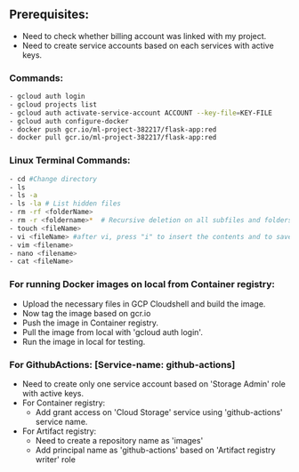 ## Prerequisites:
- Need to check whether billing account was linked with my project.
- Need to create service accounts based on each services with active keys.

### Commands:
```bash
- gcloud auth login
- gcloud projects list
- gcloud auth activate-service-account ACCOUNT --key-file=KEY-FILE
- gcloud auth configure-docker
- docker push gcr.io/ml-project-382217/flask-app:red
- docker pull gcr.io/ml-project-382217/flask-app:red
```

### Linux Terminal Commands:
``` bash
- cd #Change directory
- ls
- ls -a
- ls -la # List hidden files
- rm -rf <folderName>
- rm -r <foldername>*  # Recursive deletion on all subfiles and folders.
- touch <fileName>
- vi <fileName> #after vi, press "i" to insert the contents and to save press "esc" :wq (write and quit)
- vim <filename>
- nano <filename>
- cat <fileName>
```


### For running Docker images on local from Container registry:
- Upload the necessary files in GCP Cloudshell and build the image.
- Now tag the image based on gcr.io
- Push the image in Container registry.
- Pull the image from local with 'gcloud auth login'.
- Run the image in local for testing.


### For GithubActions: [Service-name: github-actions]
- Need to create only one service account based on 'Storage Admin' role with active keys.
- For Container registry:
    - Add grant access on 'Cloud Storage' service using 'github-actions' service name.
- For Artifact registry:
    - Need to create a repository name as 'images'
    - Add principal name as 'github-actions' based on 'Artifact registry writer' role
